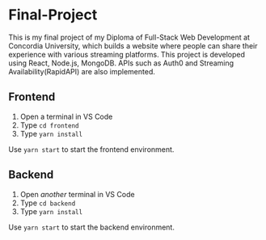 # Final-Project

This is my final project of my Diploma of Full-Stack Web Development at Concordia University, which builds a website where people can share their experience with various streaming platforms. This project is developed using React, Node.js, MongoDB. APIs such as Auth0 and Streaming Availability(RapidAPI) are also implemented.

## Frontend

1. Open a terminal in VS Code
2. Type `cd frontend`
3. Type `yarn install`

Use `yarn start` to start the frontend environment.

## Backend

1. Open _another_ terminal in VS Code
2. Type `cd backend`
3. Type `yarn install`

Use `yarn start` to start the backend environment.
